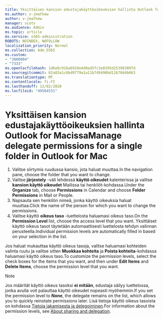 ```yaml
---
title: Yksittäisen kansion edustajakäyttöoikeuksien hallinta Outlook for Macissa
ms.author: v-jmathew
author: v-jmathew
manager: scotv
ms.audience: Admin
ms.topic: article
ms.service: o365-administration
ROBOTS: NOINDEX, NOFOLLOW
localization_priority: Normal
ms.collection: Adm_O365
ms.custom:
- "3800004"
- "7333"
ms.openlocfilehash: 1d6e8c916a6910e4d0ad5fc3e8395d25399389fd
ms.sourcegitcommit: 62a83a1c6bd9779a1a11b749490bd11670d4b063
ms.translationtype: MT
ms.contentlocale: fi-FI
ms.lasthandoff: 12/02/2020
ms.locfileid: "49564531"
---
```

# <a name="manage-delegate-permissions-for-a-single-folder-in-outlook-for-mac"></a><span data-ttu-id="143be-102">Yksittäisen kansion edustajakäyttöoikeuksien hallinta Outlook for Macissa</span><span class="sxs-lookup"><span data-stu-id="143be-102">Manage delegate permissions for a single folder in Outlook for Mac</span></span>

1. <span data-ttu-id="143be-103">Valitse siirtymis ruudussa kansio, jota haluat muuttaa.</span><span class="sxs-lookup"><span data-stu-id="143be-103">In the navigation pane, choose the folder that you want to change.</span></span>
2. <span data-ttu-id="143be-104">Valitse **järjestely** -väli lehdessä **käyttö oikeudet** kalenterissa ja valitse **kansion käyttö oikeudet** Mailissa tai henkilöt-kohdassa.</span><span class="sxs-lookup"><span data-stu-id="143be-104">Under the **Organize** tab, choose **Permissions** in Calendar and choose **Folder Permissions** in Mail or People.</span></span>
3. <span data-ttu-id="143be-105">Napsauta sen henkilön nimeä, jonka käyttö oikeuksia haluat muuttaa.</span><span class="sxs-lookup"><span data-stu-id="143be-105">Click the name of the person for which you want to change the permissions.</span></span>
4. <span data-ttu-id="143be-106">Valitse käyttö **oikeus taso** -luettelosta haluamasi oikeus taso.</span><span class="sxs-lookup"><span data-stu-id="143be-106">On the **Permission Level** list, choose the access level that you want.</span></span> <span data-ttu-id="143be-107">Yksittäiset käyttö oikeus tasot täytetään automaattisesti luettelosta tehdyn valinnan perusteella.</span><span class="sxs-lookup"><span data-stu-id="143be-107">Individual permission levels are automatically filled in based on your selection in the list.</span></span>

<span data-ttu-id="143be-108">Jos haluat mukauttaa käyttö oikeus tasoja, valitse haluamasi kohteiden valinta ruutu ja valitse sitten **Muokkaa kohteita** ja **Poista kohteita**-kohdassa haluamasi käyttö oikeus taso.</span><span class="sxs-lookup"><span data-stu-id="143be-108">To customize the permission levels, select the check boxes for the items that you want, and then under **Edit Items** and **Delete Items**, choose the permission level that you want.</span></span>

> [!NOTE]
> <span data-ttu-id="143be-109">Jos määrität käyttö oikeus tasoksi **ei mitään**, edustaja säilyy luettelossa, jonka avulla voit palauttaa käyttö oikeudet nopeasti myöhemmin.</span><span class="sxs-lookup"><span data-stu-id="143be-109">If you set the permission level to **None**, the delegate remains on the list, which allows you to quickly reinstate permissions later.</span></span> <span data-ttu-id="143be-110">Lisä tietoja käyttö oikeus tasoista on kohdassa [Tietoja jakamisesta ja delegoiminen](https://support.microsoft.com/office/options-for-sharing-and-delegating-folders-in-outlook-for-mac-480d8054-68ce-4150-ba1e-b9b7f2fc4ce5).</span><span class="sxs-lookup"><span data-stu-id="143be-110">For information about the permission levels, see [About sharing and delegation](https://support.microsoft.com/office/options-for-sharing-and-delegating-folders-in-outlook-for-mac-480d8054-68ce-4150-ba1e-b9b7f2fc4ce5).</span></span>
